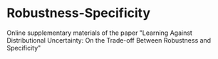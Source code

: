 # Robustness-Specificity
Online supplementary materials of the paper "Learning Against Distributional Uncertainty: On the Trade-off Between Robustness and Specificity"
